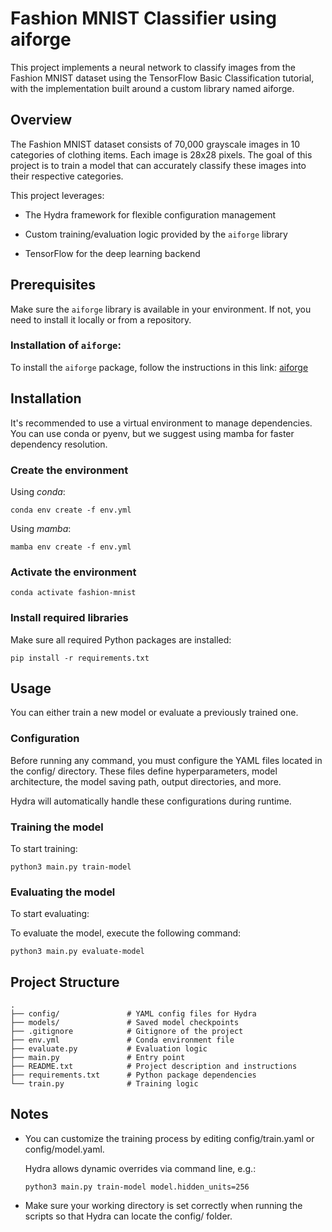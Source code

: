 # Fashion MNIST Classifier using aiforge

This project implements a neural network to classify images from the Fashion MNIST dataset using the TensorFlow Basic Classification tutorial, with the implementation built around a custom library named aiforge.

## Overview 
The Fashion MNIST dataset consists of 70,000 grayscale images in 10 categories of clothing items. Each image is 28x28 pixels. The goal of this project is to train a model that can accurately classify these images into their respective categories.

This project leverages:

* The Hydra framework for flexible configuration management

* Custom training/evaluation logic provided by the `aiforge` library

* TensorFlow for the deep learning backend


## Prerequisites
Make sure the `aiforge` library is available in your environment. If not, you need to install it locally or from a repository.

### Installation of `aiforge`:

To install the `aiforge` package, follow the instructions in this link: [aiforge](https://github.com/carlosky66/aiforge)

## Installation

It's recommended to use a virtual environment to manage dependencies. You can use conda or pyenv, but we suggest using mamba for faster dependency resolution.

### Create the environment

Using *conda*:
```
conda env create -f env.yml
```

Using *mamba*:
```
mamba env create -f env.yml
```

### Activate the environment
```
conda activate fashion-mnist
```

### Install required libraries
Make sure all required Python packages are installed:

```
pip install -r requirements.txt
```


## Usage

You can either train a new model or evaluate a previously trained one.

### Configuration
Before running any command, you must configure the YAML files located in the config/ directory. These files define hyperparameters, model architecture, the model saving path, output directories, and more.

Hydra will automatically handle these configurations during runtime.

### Training the model

To start training:
```
python3 main.py train-model
```
### Evaluating the model

To start evaluating:

To evaluate the model, execute the following command:
```
python3 main.py evaluate-model
```

## Project Structure
```
.
├── config/               # YAML config files for Hydra
├── models/               # Saved model checkpoints
├── .gitignore            # Gitignore of the project
├── env.yml               # Conda environment file
├── evaluate.py           # Evaluation logic
├── main.py               # Entry point
├── README.txt            # Project description and instructions
├── requirements.txt      # Python package dependencies
└── train.py              # Training logic
```

## Notes

* You can customize the training process by editing config/train.yaml or config/model.yaml.

    Hydra allows dynamic overrides via command line, e.g.:
    ```
    python3 main.py train-model model.hidden_units=256
    ```

* Make sure your working directory is set correctly when running the scripts so that Hydra can locate the config/ folder.
